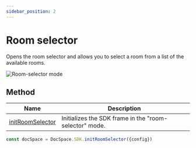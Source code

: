 ```yaml
---
sidebar_position: 2
---
```


# Room selector

Opens the room selector and allows you to select a room from a list of the available rooms.

![Room-selector mode](/assets/images/docspace/room-selector-mode.png)

## Method

| Name                                                        | Description                                            |
| ----------------------------------------------------------- | ------------------------------------------------------ |
| [initRoomSelector](../methods.md#initroomselector) | Initializes the SDK frame in the "room-selector" mode. |

``` ts
const docSpace = DocSpace.SDK.initRoomSelector({config})
```
